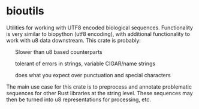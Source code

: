 # bioutils
Utilities for working with UTF8 encoded biological sequences. Functionality is very similar to biopython (utf8 encoding), with additional functionality to work with u8 data downstream. This crate is probably:

  <ul>Slower than u8 based counterparts </ul>
  <ul>tolerant of errors in strings, variable CIGAR/name strings </ul>
  <ul>does what you expect over punctuation and special characters </ul>


The main use case for this crate is to preprocess and annotate problematic sequences for other Rust libraries at the string level. These sequences may then be turned into u8 representations for processing, etc.
